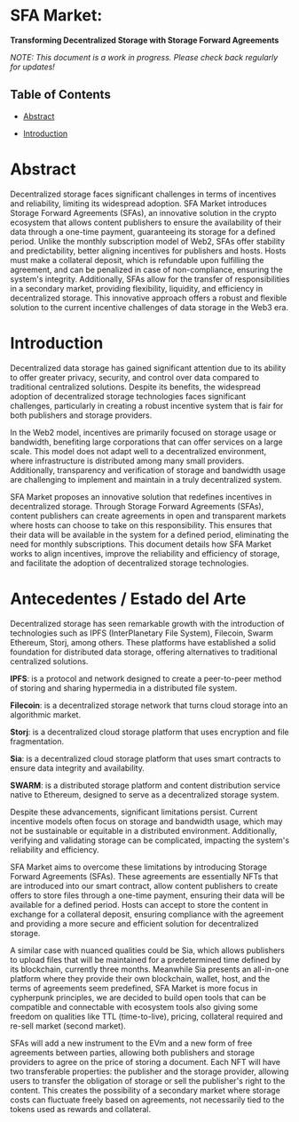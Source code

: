 # SFA Market:

**Transforming Decentralized Storage with Storage Forward Agreements**

_NOTE: This document is a work in progress. Please check back regularly for updates!_

## Table of Contents

- [Abstract](#Abstract)

- [Introduction](#Introduction)

# Abstract

Decentralized storage faces significant challenges in terms of incentives and reliability, limiting its widespread adoption. SFA Market introduces Storage Forward Agreements (SFAs), an innovative solution in the crypto ecosystem that allows content publishers to ensure the availability of their data through a one-time payment, guaranteeing its storage for a defined period. Unlike the monthly subscription model of Web2, SFAs offer stability and predictability, better aligning incentives for publishers and hosts. Hosts must make a collateral deposit, which is refundable upon fulfilling the agreement, and can be penalized in case of non-compliance, ensuring the system's integrity. Additionally, SFAs allow for the transfer of responsibilities in a secondary market, providing flexibility, liquidity, and efficiency in decentralized storage. This innovative approach offers a robust and flexible solution to the current incentive challenges of data storage in the Web3 era.

# Introduction

Decentralized data storage has gained significant attention due to its ability to offer greater privacy, security, and control over data compared to traditional centralized solutions. Despite its benefits, the widespread adoption of decentralized storage technologies faces significant challenges, particularly in creating a robust incentive system that is fair for both publishers and storage providers.

In the Web2 model, incentives are primarily focused on storage usage or bandwidth, benefiting large corporations that can offer services on a large scale. This model does not adapt well to a decentralized environment, where infrastructure is distributed among many small providers. Additionally, transparency and verification of storage and bandwidth usage are challenging to implement and maintain in a truly decentralized system.

SFA Market proposes an innovative solution that redefines incentives in decentralized storage. Through Storage Forward Agreements (SFAs), content publishers can create agreements in open and transparent markets where hosts can choose to take on this responsibility. This ensures that their data will be available in the system for a defined period, eliminating the need for monthly subscriptions. This document details how SFA Market works to align incentives, improve the reliability and efficiency of storage, and facilitate the adoption of decentralized storage technologies.

# Antecedentes / Estado del Arte

Decentralized storage has seen remarkable growth with the introduction of technologies such as IPFS (InterPlanetary File System), Filecoin, Swarm Ethereum, Storj, among others. These platforms have established a solid foundation for distributed data storage, offering alternatives to traditional centralized solutions.

**IPFS**: is a protocol and network designed to create a peer-to-peer method of storing and sharing hypermedia in a distributed file system.

**Filecoin**: is a decentralized storage network that turns cloud storage into an algorithmic market.

**Storj**: is a decentralized cloud storage platform that uses encryption and file fragmentation.

**Sia**: is a decentralized cloud storage platform that uses smart contracts to ensure data integrity and availability.

**SWARM**: is a distributed storage platform and content distribution service native to Ethereum, designed to serve as a decentralized storage system.

Despite these advancements, significant limitations persist. Current incentive models often focus on storage and bandwidth usage, which may not be sustainable or equitable in a distributed environment. Additionally, verifying and validating storage can be complicated, impacting the system's reliability and efficiency.

SFA Market aims to overcome these limitations by introducing Storage Forward Agreements (SFAs). These agreements are essentially NFTs that are introduced into our smart contract, allow content publishers to create offers to store files through a one-time payment, ensuring their data will be available for a defined period. Hosts can accept to store the content in exchange for a collateral deposit, ensuring compliance with the agreement and providing a more secure and efficient solution for decentralized storage.

A similar case with nuanced qualities could be Sia, which allows publishers to upload files that will be maintained for a predetermined time defined by its blockchain, currently three months. Meanwhile Sia presents an all-in-one platform where they provide their own blockchain, wallet, host, and the terms of agreements seem predefined, SFA Market is more focus in cypherpunk principles, we are decided to build open tools that can be compatible and connectable with ecosystem tools also giving some freedom on qualities like TTL (time-to-live), pricing, collateral required and re-sell market (second market).

SFAs will add a new instrument to the EVm and a new form of free agreements between parties, allowing both publishers and storage providers to agree on the price of storing a document. Each NFT will have two transferable properties: the publisher and the storage provider, allowing users to transfer the obligation of storage or sell the publisher's right to the content. This creates the possibility of a secondary market where storage costs can fluctuate freely based on agreements, not necessarily tied to the tokens used as rewards and collateral.
